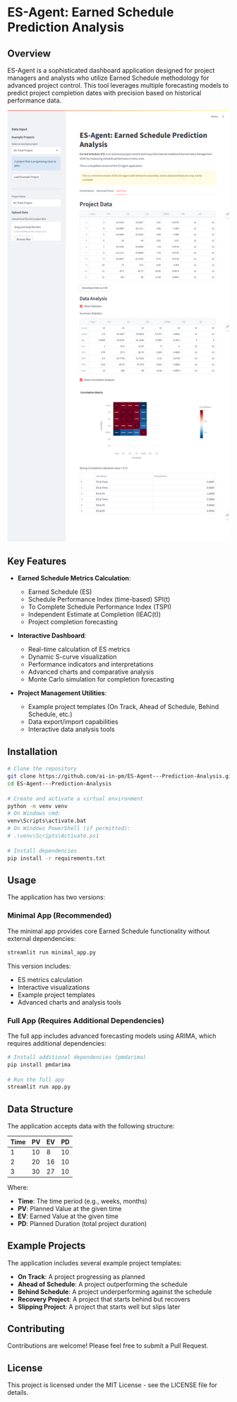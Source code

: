 # ES-Agent: Earned Schedule Prediction Analysis

## Overview

ES-Agent is a sophisticated dashboard application designed for project managers and analysts who utilize Earned Schedule methodology for advanced project control. This tool leverages multiple forecasting models to predict project completion dates with precision based on historical performance data.

![ES-Agent Dashboard](screencapture-localhost-8501-2025-03-23-23_24_33.png)

## Key Features

- **Earned Schedule Metrics Calculation**:
  - Earned Schedule (ES)
  - Schedule Performance Index (time-based) SPI(t)
  - To Complete Schedule Performance Index (TSPI)
  - Independent Estimate at Completion (IEAC(t))
  - Project completion forecasting

- **Interactive Dashboard**:
  - Real-time calculation of ES metrics
  - Dynamic S-curve visualization
  - Performance indicators and interpretations
  - Advanced charts and comparative analysis
  - Monte Carlo simulation for completion forecasting

- **Project Management Utilities**:
  - Example project templates (On Track, Ahead of Schedule, Behind Schedule, etc.)
  - Data export/import capabilities
  - Interactive data analysis tools

## Installation

```bash
# Clone the repository
git clone https://github.com/ai-in-pm/ES-Agent---Prediction-Analysis.git
cd ES-Agent---Prediction-Analysis

# Create and activate a virtual environment
python -m venv venv
# On Windows cmd:
venv\Scripts\activate.bat
# On Windows PowerShell (if permitted):
# .\venv\Scripts\Activate.ps1

# Install dependencies
pip install -r requirements.txt
```

## Usage

The application has two versions:

### Minimal App (Recommended)

The minimal app provides core Earned Schedule functionality without external dependencies:

```bash
streamlit run minimal_app.py
```

This version includes:
- ES metrics calculation
- Interactive visualizations
- Example project templates
- Advanced charts and analysis tools

### Full App (Requires Additional Dependencies)

The full app includes advanced forecasting models using ARIMA, which requires additional dependencies:

```bash
# Install additional dependencies (pmdarima)
pip install pmdarima

# Run the full app
streamlit run app.py
```

## Data Structure

The application accepts data with the following structure:

| Time | PV  | EV  | PD  |
|------|-----|-----|-----|
| 1    | 10  | 8   | 10  |
| 2    | 20  | 16  | 10  |
| 3    | 30  | 27  | 10  |

Where:
- **Time**: The time period (e.g., weeks, months)
- **PV**: Planned Value at the given time
- **EV**: Earned Value at the given time
- **PD**: Planned Duration (total project duration)

## Example Projects

The application includes several example project templates:

- **On Track**: A project progressing as planned
- **Ahead of Schedule**: A project outperforming the schedule
- **Behind Schedule**: A project underperforming against the schedule
- **Recovery Project**: A project that starts behind but recovers
- **Slipping Project**: A project that starts well but slips later

## Contributing

Contributions are welcome! Please feel free to submit a Pull Request.

## License

This project is licensed under the MIT License - see the LICENSE file for details.
